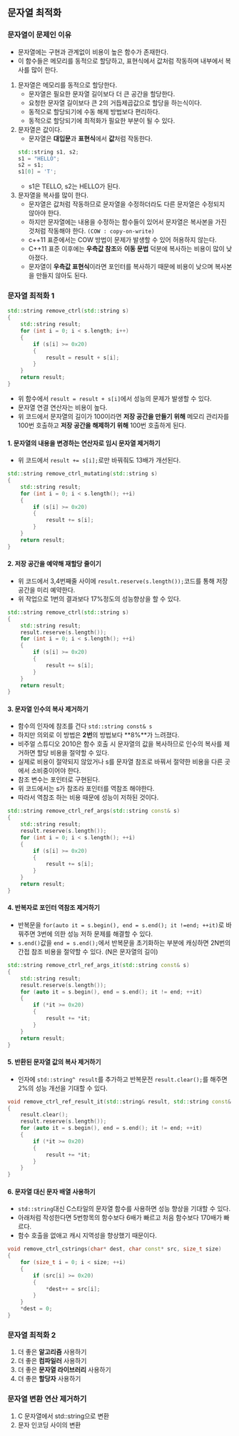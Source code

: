 ## 문자열 최적화
### 문자열이 문제인 이유
- 문자열에는 구현과 관계없이 비용이 높은 함수가 존재한다.
- 이 함수들은 메모리를 동적으로 할당하고, 표현식에서 값처럼 작동하며 내부에서 복사를 많이 한다.

1. 문자열은 메모리를 동적으로 할당한다.
    - 문자열은 필요한 문자열 길이보다 더 큰 공간을 할당한다.
    - 요청한 문자열 길이보다 큰 2의 거듭제곱값으로 할당을 하는식이다.
    - 동적으로 할당되기에 수동 해제 방법보다 편리하다.
    - 동적으로 할당되기에 최적화가 필요한 부분이 될 수 있다.
2. 문자열은 값이다.
    - 문자열은 **대입문**과 **표현식**에서 **값**처럼 작동한다.
    ```cpp
    std::string s1, s2;
    s1 = "HELLO";
    s2 = s1;
    s1[0] = 'T';
    ```
    - s1은 TELLO, s2는 HELLO가 된다.
3. 문자열을 복사를 많이 한다.
    - 문자열은 값처럼 작동하므로 문자열을 수정하더라도 다른 문자열은 수정되지 않아야 한다.
    - 하지만 문자열에는 내용을 수정하는 함수들이 있어서 문자열은 복사본을 가진 것처럼 작동해야 한다. `(COW : copy-on-write)`
    - c++11 표준에서는 COW 방법이 문제가 발생할 수 있어 허용하지 않는다.
    - C++11 표준 이후에는 **우측값 참조**와 **이동 문법** 덕분에 복사하는 비용이 많이 낮아졌다.
    - 문자열이 **우측값 표현식**이라면 포인터를 복사하기 때문에 비용이 낮으며 복사본을 만들지 않아도 된다.

### 문자열 최적화 1
```cpp
std::string remove_ctrl(std::string s)
{
    std::string result;
    for (int i = 0; i < s.length; i++)
    {
        if (s[i] >= 0x20)
        {
            result = result + s[i];
        }
    }
    return result;
}
```
- 위 함수에서 `result = result + s[i]`에서 성능의 문제가 발생할 수 있다.
- 문자열 연결 연산자는 비용이 높다.
- 위 코드에서 문자열의 길이가 100이라면 **저장 공간을 만들기 위해** 메모리 관리자를 100번 호출하고 **저장 공간을 해제하기 위해** 100번 호출하게 된다.

#### 1. 문자열의 내용을 변경하는 연산자로 임시 문자열 제거하기
- 위 코드에서 `result += s[i];`로만 바꿔줘도 13배가 개선된다.
```cpp
std::string remove_ctrl_mutating(std::string s)
{
    std::string result;
    for (int i = 0; i < s.length(); ++i)
    {
        if (s[i] >= 0x20)
        {
            result += s[i];
        }
    }
    return result;
}
```
#### 2. 저장 공간을 예약해 재할당 줄이기
- 위 코드에서 3,4번째줄 사이에 `result.reserve(s.length());`코드를 통해 저장 공간을 미리 예약한다.
- 위 작업으로 1번의 결과보다 17%정도의 성능향상을 할 수 있다.
```cpp
std::string remove_ctrl(std::string s) 
{
    std::string result;
    result.reserve(s.length());
    for (int i = 0; i < s.length(); ++i) 
    {
        if (s[i] >= 0x20)
        {
            result += s[i];
        }
    }
    return result;
}
```
#### 3. 문자열 인수의 복사 제거하기
- 함수의 인자에 참조를 건다 `std::string const& s`
- 하지만 의외로 이 방법은 **2번**의 방법보다 **8%**가 느려졌다.
- 비주얼 스튜디오 2010은 함수 호출 시 문자열의 값을 복사하므로 인수의 복사를 제거하면 할당 비용을 절약할 수 있다.
- 실제로 비용이 절약되지 않았거나 s를 문자열 참조로 바꿔서 절약한 비용을 다른 곳에서 소비중이어야 한다.
- 참조 변수는 포인터로 구현된다.
- 위 코드에서는 s가 참조라 포인터를 역참조 해야한다.
- 따라서 역참조 하는 비용 때문에 성능이 저하된 것이다.
```cpp
std::string remove_ctrl_ref_args(std::string const& s) 
{
    std::string result;
    result.reserve(s.length());
    for (int i = 0; i < s.length(); ++i) 
    {
        if (s[i] >= 0x20)
        {
            result += s[i];
        }
    }
    return result;
}
```
#### 4. 반복자로 포인터 역참조 제거하기
- 반복문을 `for(auto it = s.begin(), end = s.end(); it !=end; ++it)`로 바꿔주면 3번에 의한 성능 저하 문제를 해결할 수 있다.
- `s.end()`값을 `end = s.end();`에서 반복문을 초기화하는 부분에 캐싱하면 2N번의 간접 참조 비용을 절약할 수 있다. (N은 문자열의 길이)
```cpp
std::string remove_ctrl_ref_args_it(std::string const& s)
{
    std::string result;
    result.reserve(s.length());
    for (auto it = s.begin(), end = s.end(); it != end; ++it)
    {
        if (*it >= 0x20)
        {
            result += *it;
        }
    }
    return result;
}
```
#### 5. 반환된 문자열 값의 복사 제거하기
- 인자에 `std::string^ result`를 추가하고 반복문전 `result.clear();`를 해주면 2%의 성능 개선을 기대할 수 있다.
```cpp
void remove_ctrl_ref_result_it(std::string& result, std::string const& s)
{
    result.clear();
    result.reserve(s.length());
    for (auto it = s.begin(), end = s.end(); it != end; ++it)
    {
        if (*it >= 0x20)
        {
            result += *it;
        }
    }
}
```
#### 6. 문자열 대신 문자 배열 사용하기
- `std::string`대신 C스타일의 문자열 함수를 사용하면 성능 향상을 기대할 수 있다.
- 아래처럼 작성한다면 5번항목의 함수보다 6배가 빠르고 처음 함수보다 170배가 빠르다.
- 함수 호출을 없애고 캐시 지역성을 향상했기 때문이다.
```cpp
void remove_ctrl_cstrings(char* dest, char const* src, size_t size)
{
    for (size_t i = 0; i < size; ++i)
    {
        if (src[i] >= 0x20)
        {
            *dest++ = src[i];
        }
    }
    *dest = 0;
}
```
### 문자열 최적화 2
1. 더 좋은 **알고리즘** 사용하기
2. 더 좋은 **컴파일러** 사용하기
3. 더 좋은 **문자열 라이브러리** 사용하기
4. 더 좋은 **할당자** 사용하기

### 문자열 변환 연산 제거하기
1. C 문자열에서 std::string으로 변환
2. 문자 인코딩 사이의 변환
